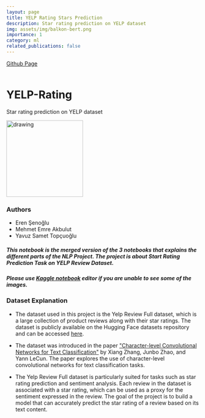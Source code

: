 ```yaml
---
layout: page
title: YELP Rating Stars Prediction
description: Star rating prediction on YELP dataset
img: assets/img/balkon-bert.png
importance: 1
category: ml
related_publications: false
---
```


<a href="https://github.com/mehmetemreakbulut/yelp-rating-star-prediction">Github Page</a>
<br><br>

# YELP-Rating
Star rating prediction on YELP dataset


<img src="https://github.com/mehmetemreakbulut/YELP-Rating/assets/74511892/84849a84-ec1b-4f33-a23e-1275961f5b12" alt="drawing" width="200"/>


### Authors
- Eren Şenoğlu
- Mehmet Emre Akbulut
- Yavuz Samet Topçuoğlu

##### This notebook is the merged version of the 3 notebooks that explains the different parts of the NLP Project. The project is about Start Rating Prediction Task on YELP Review Dataset.
##### Please use [Kaggle notebook](https://www.kaggle.com/code/memreakbulut/nlp-project-balkon-ipynb) editor if you are unable to see some of the images.

### Dataset Explanation

- The dataset used in this project is the Yelp Review Full dataset, which is a large collection of product reviews along with their star ratings. The dataset is publicly available on the Hugging Face datasets repository and can be accessed [here](https://huggingface.co/datasets/yelp_review_full).

- The dataset was introduced in the paper ["Character-level Convolutional Networks for Text Classification"](https://arxiv.org/abs/1509.01626) by Xiang Zhang, Junbo Zhao, and Yann LeCun. The paper explores the use of character-level convolutional networks for text classification tasks.

- The Yelp Review Full dataset is particularly suited for tasks such as star rating prediction and sentiment analysis. Each review in the dataset is associated with a star rating, which can be used as a proxy for the sentiment expressed in the review. The goal of the project is to build a model that can accurately predict the star rating of a review based on its text content.
